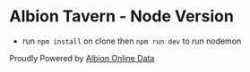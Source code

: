 # Albion Tavern - Node Version
- run `npm install` on clone then `npm run dev` to run nodemon

Proudly Powered by
[Albion Online Data](https://www.albion-online-data.com/)